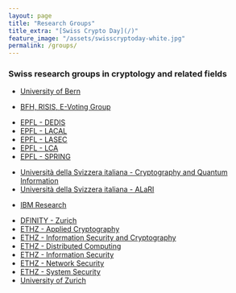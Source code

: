 ```yaml
---
layout: page
title: "Research Groups"
title_extra: "[Swiss Crypto Day](/)"
feature_image: "/assets/swisscryptoday-white.jpg"
permalink: /groups/
---
```


### Swiss research groups in cryptology and related fields

<!-- Bern -->
- [University of Bern](//crypto.unibe.ch/)
<!-- Biel -->
- [BFH, RISIS, E-Voting Group](//e-voting.bfh.ch/)
<!-- Lausanne -->
- [EPFL - DEDIS](//dedis.epfl.ch/)
- [EPFL - LACAL](//lacal.epfl.ch/)
- [EPFL - LASEC](//lasec.epfl.ch/)
- [EPFL - LCA](http://lca.epfl.ch/)
- [EPFL - SPRING](//spring.epfl.ch/)
<!-- Lugano -->
- [Università della Svizzera italiana - Cryptography and Quantum Information](http://cqi.inf.usi.ch/)
- [Università della Svizzera italiana - ALaRI](http://people.alari.ch/regaz/)
<!-- Rüschlikon -->
- [IBM Research](//www.zurich.ibm.com/crypto/)
<!-- Zürich -->
- [DFINITY - Zurich](//dfinity.org/team/#research)
- [ETHZ - Applied Cryptography](http://www.appliedcrypto.ethz.ch/)
- [ETHZ - Information Security and Cryptography](https://crypto.ethz.ch/)
- [ETHZ - Distributed Computing](//disco.ethz.ch/)
- [ETHZ - Information Security](http://www.infsec.ethz.ch/)
- [ETHZ - Network Security](//netsec.ethz.ch/)
- [ETHZ - System Security](http://www.syssec.ethz.ch/)
- [University of Zurich](//user.math.uzh.ch/rosenthal/)


